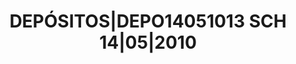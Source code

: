---
layout: asset
title: DEPÓSITOS|DEPO14051013                                SCH 14|05|2010
isin: DEPO14051013
---